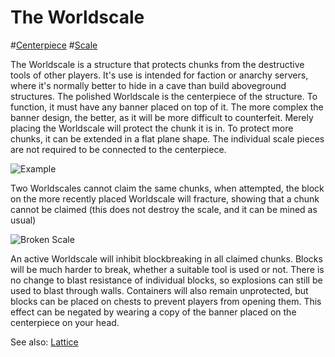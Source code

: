 # The Worldscale

#[Centerpiece](block:betterwithaddons:world_scale_active@0)
#[Scale](block:betterwithaddons:world_scale@0)

The Worldscale is a structure that protects chunks from the destructive tools of other players. It's use is intended for faction or anarchy servers, where it's normally better to hide in a cave than build aboveground structures.
The polished Worldscale is the centerpiece of the structure. To function, it must have any banner placed on top of it. The more complex the banner design, the better, as it will be more difficult to counterfeit.
Merely placing the Worldscale will protect the chunk it is in. To protect more chunks, it can be extended in a flat plane shape. The individual scale pieces are not required to be connected to the centerpiece.

![Example](betterwithaddons:docs/imgs/worldscale.png)

Two Worldscales cannot claim the same chunks, when attempted, the block on the more recently placed Worldscale will fracture, showing that a chunk cannot be claimed (this does not destroy the scale, and it can be mined as usual)

![Broken Scale](block:betterwithaddons:world_scale@1)

An active Worldscale will inhibit blockbreaking in all claimed chunks. Blocks will be much harder to break, whether a suitable tool is used or not. There is no change to blast resistance of individual blocks, so explosions can still be used to blast through walls. Containers will also remain unprotected, but blocks can be placed on chests to prevent players from opening them.
This effect can be negated by wearing a copy of the banner placed on the centerpiece on your head.

See also: [Lattice](lattice.md)